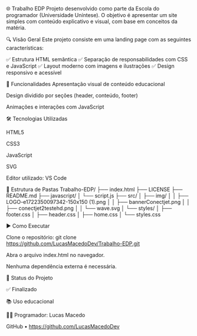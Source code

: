 🌐 Trabalho EDP
Projeto desenvolvido como parte da Escola do programador (Universidade Uníntese). O objetivo é apresentar um site simples com conteúdo explicativo e visual, com base em conceitos da matéria.

🔍 Visão Geral
Este projeto consiste em uma landing page com as seguintes características:

✅ Estrutura HTML semântica
✅ Separação de responsabilidades com CSS e JavaScript
✅ Layout moderno com imagens e ilustrações
✅ Design responsivo e acessível

🚀 Funcionalidades
Apresentação visual de conteúdo educacional

Design dividido por seções (header, conteúdo, footer)

Animações e interações com JavaScript

🛠️ Tecnologias Utilizadas

HTML5

CSS3

JavaScript

SVG

Editor utilizado: VS Code

📁 Estrutura de Pastas
Trabalho-EDP/
├── index.html
├── LICENSE
├── README.md
├── javascript/
│   └── script.js
├── src/
│   ├── img/
│   │   ├── LOGO-e1722350097342-150x150 (1).png
│   │   ├── bannerConectjet.png
│   │   ├── conectjet2testehd.png
│   │   └── wave.svg
│   └── styles/
│       ├── footer.css
│       ├── header.css
│       ├── home.css
│       └── styles.css

▶️ Como Executar

Clone o repositório: git clone https://github.com/LucasMacedoDev/Trabalho-EDP.git

Abra o arquivo index.html no navegador.

Nenhuma dependência externa é necessária.

📌 Status do Projeto

✅ Finalizado

📚 Uso educacional

🧑‍💻 Programador: Lucas Macedo

GitHub • https://github.com/LucasMacedoDev